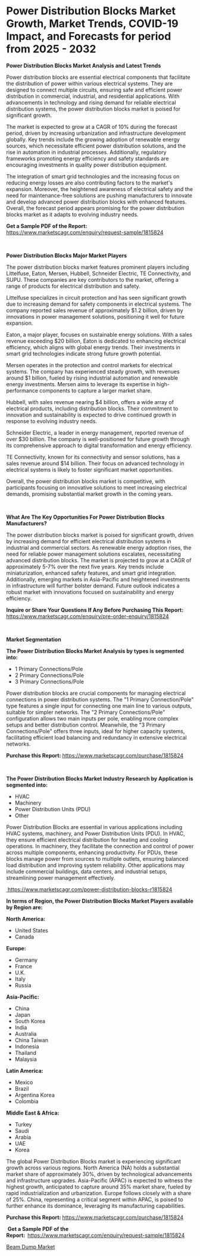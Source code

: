 <p><h1>Power Distribution Blocks Market Growth, Market Trends, COVID-19 Impact, and Forecasts for period from 2025 - 2032</h1></p><p><strong>Power Distribution Blocks Market Analysis and Latest Trends</strong></p>
<p><p>Power distribution blocks are essential electrical components that facilitate the distribution of power within various electrical systems. They are designed to connect multiple circuits, ensuring safe and efficient power distribution in commercial, industrial, and residential applications. With advancements in technology and rising demand for reliable electrical distribution systems, the power distribution blocks market is poised for significant growth.</p><p>The market is expected to grow at a CAGR of 10% during the forecast period, driven by increasing urbanization and infrastructure development globally. Key trends include the growing adoption of renewable energy sources, which necessitate efficient power distribution solutions, and the rise in automation in industrial processes. Additionally, regulatory frameworks promoting energy efficiency and safety standards are encouraging investments in quality power distribution equipment.</p><p>The integration of smart grid technologies and the increasing focus on reducing energy losses are also contributing factors to the market's expansion. Moreover, the heightened awareness of electrical safety and the need for maintenance-free solutions are pushing manufacturers to innovate and develop advanced power distribution blocks with enhanced features. Overall, the forecast period appears promising for the power distribution blocks market as it adapts to evolving industry needs.</p></p>
<p><strong>Get a Sample PDF of the Report:&nbsp;</strong> <a href="https://www.marketscagr.com/enquiry/request-sample/1815824?utm_campaign=2467&utm_medium=2&utm_source=Github&utm_content=ia&utm_term=06042025&utm_id=power-distribution-blocks">https://www.marketscagr.com/enquiry/request-sample/1815824</a></p>
<p>&nbsp;</p>
<p><strong>Power Distribution Blocks Major Market Players</strong></p>
<p><p>The power distribution blocks market features prominent players including Littelfuse, Eaton, Mersen, Hubbell, Schneider Electric, TE Connectivity, and SUPU. These companies are key contributors to the market, offering a range of products for electrical distribution and safety.</p><p>Littelfuse specializes in circuit protection and has seen significant growth due to increasing demand for safety components in electrical systems. The company reported sales revenue of approximately $1.2 billion, driven by innovations in power management solutions, positioning it well for future expansion.</p><p>Eaton, a major player, focuses on sustainable energy solutions. With a sales revenue exceeding $20 billion, Eaton is dedicated to enhancing electrical efficiency, which aligns with global energy trends. Their investments in smart grid technologies indicate strong future growth potential.</p><p>Mersen operates in the protection and control markets for electrical systems. The company has experienced steady growth, with revenues around $1 billion, fueled by rising industrial automation and renewable energy investments. Mersen aims to leverage its expertise in high-performance components to capture a larger market share.</p><p>Hubbell, with sales revenue nearing $4 billion, offers a wide array of electrical products, including distribution blocks. Their commitment to innovation and sustainability is expected to drive continued growth in response to evolving industry needs.</p><p>Schneider Electric, a leader in energy management, reported revenue of over $30 billion. The company is well-positioned for future growth through its comprehensive approach to digital transformation and energy efficiency.</p><p>TE Connectivity, known for its connectivity and sensor solutions, has a sales revenue around $14 billion. Their focus on advanced technology in electrical systems is likely to foster significant market opportunities.</p><p>Overall, the power distribution blocks market is competitive, with participants focusing on innovative solutions to meet increasing electrical demands, promising substantial market growth in the coming years.</p></p>
<p>&nbsp;</p>
<p><strong>What Are The Key Opportunities For Power Distribution Blocks Manufacturers?</strong></p>
<p><p>The power distribution blocks market is poised for significant growth, driven by increasing demand for efficient electrical distribution systems in industrial and commercial sectors. As renewable energy adoption rises, the need for reliable power management solutions escalates, necessitating advanced distribution blocks. The market is projected to grow at a CAGR of approximately 5-7% over the next five years. Key trends include miniaturization, enhanced safety features, and smart grid integration. Additionally, emerging markets in Asia-Pacific and heightened investments in infrastructure will further bolster demand. Future outlook indicates a robust market with innovations focused on sustainability and energy efficiency.</p></p>
<p><strong>Inquire or Share Your Questions If Any Before Purchasing This Report:</strong> <a href="https://www.marketscagr.com/enquiry/pre-order-enquiry/1815824?utm_campaign=2467&utm_medium=2&utm_source=Github&utm_content=ia&utm_term=06042025&utm_id=power-distribution-blocks">https://www.marketscagr.com/enquiry/pre-order-enquiry/1815824</a></p>
<p>&nbsp;</p>
<p><strong>Market Segmentation</strong></p>
<p><strong>The Power Distribution Blocks Market Analysis by types is segmented into:</strong></p>
<p><ul><li>1 Primary Connections/Pole</li><li>2 Primary Connections/Pole</li><li>3 Primary Connections/Pole</li></ul></p>
<p><p>Power distribution blocks are crucial components for managing electrical connections in power distribution systems. The "1 Primary Connection/Pole" type features a single input for connecting one main line to various outputs, suitable for simpler networks. The "2 Primary Connections/Pole" configuration allows two main inputs per pole, enabling more complex setups and better distribution control. Meanwhile, the "3 Primary Connections/Pole" offers three inputs, ideal for higher capacity systems, facilitating efficient load balancing and redundancy in extensive electrical networks.</p></p>
<p><strong>Purchase this Report:&nbsp;</strong><a href="https://www.marketscagr.com/purchase/1815824?utm_campaign=2467&utm_medium=2&utm_source=Github&utm_content=ia&utm_term=06042025&utm_id=power-distribution-blocks">https://www.marketscagr.com/purchase/1815824</a></p>
<p>&nbsp;</p>
<p><strong>The Power Distribution Blocks Market Industry Research by Application is segmented into:</strong></p>
<p><ul><li>HVAC</li><li>Machinery</li><li>Power Distribution Units (PDU)</li><li>Other</li></ul></p>
<p><p>Power Distribution Blocks are essential in various applications including HVAC systems, machinery, and Power Distribution Units (PDU). In HVAC, they ensure efficient electrical distribution for heating and cooling operations. In machinery, they facilitate the connection and control of power across multiple components, enhancing productivity. For PDUs, these blocks manage power from sources to multiple outlets, ensuring balanced load distribution and improving system reliability. Other applications may include commercial buildings, data centers, and industrial setups, streamlining power management effectively.</p></p>
<p><a href="https://www.marketscagr.com/power-distribution-blocks-r1815824?utm_campaign=2467&utm_medium=2&utm_source=Github&utm_content=ia&utm_term=06042025&utm_id=power-distribution-blocks">&nbsp;https://www.marketscagr.com/power-distribution-blocks-r1815824</a></p>
<p><strong>In terms of Region, the Power Distribution Blocks Market Players available by Region are:</strong></p>
<p>
    <p> <strong> North America: </strong>
        <ul>
            <li>United States</li>
            <li>Canada</li>
        </ul>
        </p> 
    <p> <strong> Europe: </strong>
        <ul>
            <li>Germany</li>
            <li>France</li>
            <li>U.K.</li>
            <li>Italy</li>
            <li>Russia</li>
        </ul>
        </p> 
    <p> <strong> Asia-Pacific: </strong>
        <ul>
            <li>China</li>
            <li>Japan</li>
            <li>South Korea</li>
            <li>India</li>
            <li>Australia</li>
            <li>China Taiwan</li>
            <li>Indonesia</li>
            <li>Thailand</li>
            <li>Malaysia</li>
        </ul>
        </p> 
    <p> <strong> Latin America: </strong>
        <ul>
            <li>Mexico</li>
            <li>Brazil</li>
            <li>Argentina Korea</li>
            <li>Colombia</li>
        </ul>
        </p> 
    <p> <strong> Middle East & Africa: </strong>
        <ul>
            <li>Turkey</li>
            <li>Saudi</li>
            <li>Arabia</li>
            <li>UAE</li>
            <li>Korea</li>
        </ul>
    </p>
    </p>
<p><p>The global Power Distribution Blocks market is experiencing significant growth across various regions. North America (NA) holds a substantial market share of approximately 30%, driven by technological advancements and infrastructure upgrades. Asia-Pacific (APAC) is expected to witness the highest growth, anticipated to capture around 35% market share, fueled by rapid industrialization and urbanization. Europe follows closely with a share of 25%. China, representing a critical segment within APAC, is poised to further enhance its dominance, leveraging its manufacturing capabilities.</p></p>
<p><strong>Purchase this Report: </strong><a href="https://www.marketscagr.com/purchase/1815824?utm_campaign=2467&utm_medium=2&utm_source=Github&utm_content=ia&utm_term=06042025&utm_id=power-distribution-blocks">https://www.marketscagr.com/purchase/1815824</a></p>
<p>&nbsp;<strong>Get a Sample PDF of the Report:&nbsp;&nbsp;</strong><a href="https://www.marketscagr.com/enquiry/request-sample/1815824?utm_campaign=2467&utm_medium=2&utm_source=Github&utm_content=ia&utm_term=06042025&utm_id=power-distribution-blocks">https://www.marketscagr.com/enquiry/request-sample/1815824</a></p>
<p><strong></strong></p>
<p><p><a href="https://github.com/WashimHussain441/Market-Research-Report-List-2/blob/main/beam-dump-market.md?utm_campaign=2467&utm_medium=2&utm_source=Github&utm_content=ia&utm_term=06042025&utm_id=power-distribution-blocks">Beam Dump Market</a></p></p>